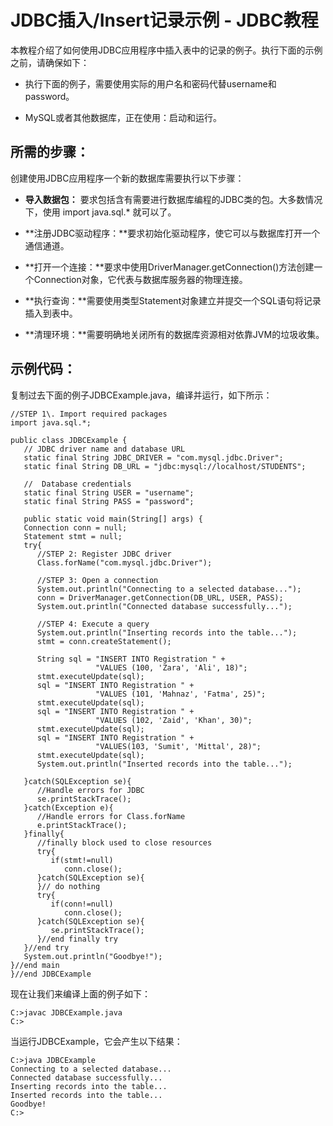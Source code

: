 # JDBC插入/Insert记录示例 - JDBC教程

本教程介绍了如何使用JDBC应用程序中插入表中的记录的例子。执行下面的示例之前，请确保如下：

*   执行下面的例子，需要使用实际的用户名和密码代替username和password。

*   MySQL或者其他数据库，正在使用：启动和运行。

## 所需的步骤：

创建使用JDBC应用程序一个新的数据库需要执行以下步骤：

*   **导入数据包：** 要求包括含有需要进行数据库编程的JDBC类的包。大多数情况下，使用 import java.sql.* 就可以了。

*   **注册JDBC驱动程序：**要求初始化驱动程序，使它可以与数据库打开一个通信通道。

*   **打开一个连接：**要求中使用DriverManager.getConnection()方法创建一个Connection对象，它代表与数据库服务器的物理连接。

*   **执行查询：**需要使用类型Statement对象建立并提交一个SQL语句将记录插入到表中。

*   **清理环境：**需要明确地关闭所有的数据库资源相对依靠JVM的垃圾收集。

## 示例代码：

复制过去下面的例子JDBCExample.java，编译并运行，如下所示：

```
//STEP 1\. Import required packages
import java.sql.*;

public class JDBCExample {
   // JDBC driver name and database URL
   static final String JDBC_DRIVER = "com.mysql.jdbc.Driver";  
   static final String DB_URL = "jdbc:mysql://localhost/STUDENTS";

   //  Database credentials
   static final String USER = "username";
   static final String PASS = "password";

   public static void main(String[] args) {
   Connection conn = null;
   Statement stmt = null;
   try{
      //STEP 2: Register JDBC driver
      Class.forName("com.mysql.jdbc.Driver");

      //STEP 3: Open a connection
      System.out.println("Connecting to a selected database...");
      conn = DriverManager.getConnection(DB_URL, USER, PASS);
      System.out.println("Connected database successfully...");

      //STEP 4: Execute a query
      System.out.println("Inserting records into the table...");
      stmt = conn.createStatement();

      String sql = "INSERT INTO Registration " +
                   "VALUES (100, 'Zara', 'Ali', 18)";
      stmt.executeUpdate(sql);
      sql = "INSERT INTO Registration " +
                   "VALUES (101, 'Mahnaz', 'Fatma', 25)";
      stmt.executeUpdate(sql);
      sql = "INSERT INTO Registration " +
                   "VALUES (102, 'Zaid', 'Khan', 30)";
      stmt.executeUpdate(sql);
      sql = "INSERT INTO Registration " +
                   "VALUES(103, 'Sumit', 'Mittal', 28)";
      stmt.executeUpdate(sql);
      System.out.println("Inserted records into the table...");

   }catch(SQLException se){
      //Handle errors for JDBC
      se.printStackTrace();
   }catch(Exception e){
      //Handle errors for Class.forName
      e.printStackTrace();
   }finally{
      //finally block used to close resources
      try{
         if(stmt!=null)
            conn.close();
      }catch(SQLException se){
      }// do nothing
      try{
         if(conn!=null)
            conn.close();
      }catch(SQLException se){
         se.printStackTrace();
      }//end finally try
   }//end try
   System.out.println("Goodbye!");
}//end main
}//end JDBCExample
```

现在让我们来编译上面的例子如下：

```
C:>javac JDBCExample.java
C:>
```

当运行JDBCExample，它会产生以下结果：

```
C:>java JDBCExample
Connecting to a selected database...
Connected database successfully...
Inserting records into the table...
Inserted records into the table...
Goodbye!
C:>
```

